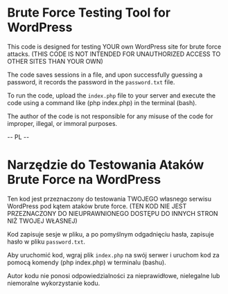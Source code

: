 # Brute Force Testing Tool for WordPress

This code is designed for testing YOUR own WordPress site for brute force attacks. (THIS CODE IS NOT INTENDED FOR UNAUTHORIZED ACCESS TO OTHER SITES THAN YOUR OWN)

The code saves sessions in a file, and upon successfully guessing a password, it records the password in the `password.txt` file.

To run the code, upload the `index.php` file to your server and execute the code using a command like (php index.php) in the terminal (bash).

The author of the code is not responsible for any misuse of the code for improper, illegal, or immoral purposes.


-- PL --


# Narzędzie do Testowania Ataków Brute Force na WordPress

Ten kod jest przeznaczony do testowania TWOJEGO własnego serwisu WordPress pod kątem ataków brute force. (TEN KOD NIE JEST PRZEZNACZONY DO NIEUPRAWNIONEGO DOSTĘPU DO INNYCH STRON NIŻ TWOJEJ WŁASNEJ)

Kod zapisuje sesje w pliku, a po pomyślnym odgadnięciu hasła, zapisuje hasło w pliku `password.txt`.

Aby uruchomić kod, wgraj plik `index.php` na swój serwer i uruchom kod za pomocą komendy (php index.php) w terminalu (bashu).

Autor kodu nie ponosi odpowiedzialności za nieprawidłowe, nielegalne lub niemoralne wykorzystanie kodu.
